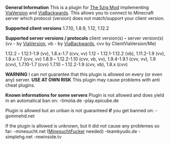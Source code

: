 **General Information**
This is a plugin for [The 5zig Mod](https://5zig.net) implementing [ViaVersion](https://github.com/MylesIsCool/ViaVersion) and [ViaBackwards](https://github.com/Matsv/ViaBackwards).
This allows you to connect to Minecraft server which protocol (version) does not match/support your client version.

**Supported client versions**
1.7.10, 1.8.9, 1.12, 1.12.2

**Supported server versions / protocols**
client version(s) **-** server version(s) (vv - by [ViaVersion](https://github.com/MylesIsCool/ViaVersion), vb - by [ViaBackwards](https://github.com/Matsv/ViaBackwards), cvv by ClientViaVersion/Me)

1.12.2 **-** 1.12.1-1.9 (vv), 1.8.x-1.7 (cvv, vv)
1.12 **-** 1.12.1-1.12.2 (vb), 1.11.2-1.9 (vv), 1.8.x-1.7 (cvv, vv)
1.8.9 **-** 1.12.2-1.10 (cvv, vb, vv), 1.9.4-1.9.1 (cvv, vv), 1.9 (cvv), 1.7.10-1.7 (cvv)
1.7.10 **-** 1.12.2-1.9 (cvv, vb), 1.8.x (cvv)

**WARNING**
I can not guarantee that this plugin is allowed on every (or even any) server. **USE AT OWN RISK**
This plugin may cause problems with anti cheat plugins.

**Known informations for some servers**
Plugin is not allowed and does yield in an automatical ban on:
-timolia.de
-play.epicube.de

Plugin is allowed but an unban is not guaranteed **if** you get banned on:
-gommehd.net

If the plugin is allowed is unknown, but it did not cause any problemes so far:
-minesucht.net ([MinesuchtFucker](https://youtu.be/oYaUbqndGpg) needed)
-teamkyudo.de
-simplehg.net
-rewinside.tv
